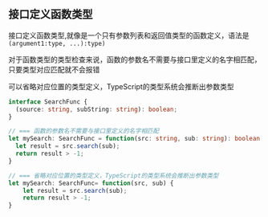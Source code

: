 
## 接口定义函数类型
接口定义函数类型,就像是一个只有参数列表和返回值类型的函数定义，语法是`(argument1:type, ...):type)`

对于函数类型的类型检查来说，函数的参数名不需要与接口里定义的名字相匹配，只要类型对应匹配就不会报错

可以省略对应位置的类型定义，TypeScript的类型系统会推断出参数类型
```ts
interface SearchFunc {
  (source: string, subString: string): boolean;
}

// === 函数的参数名不需要与接口里定义的名字相匹配
let mySearch: SearchFunc = function(src: string, sub: string): boolean {
  let result = src.search(sub);
  return result > -1;
}

// === 省略对应位置的类型定义，TypeScript的类型系统会推断出参数类型
let mySearch: SearchFunc= function(src, sub) {
    let result = src.search(sub);
    return result > -1;
}
```

